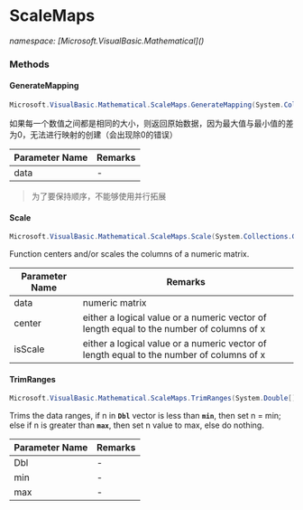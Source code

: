 ﻿# ScaleMaps
_namespace: [Microsoft.VisualBasic.Mathematical](<a href="#" onClick="load('/docs/Microsoft.VisualBasic.Mathematical/index.md')"></a>)_





### Methods

#### GenerateMapping
```csharp
Microsoft.VisualBasic.Mathematical.ScaleMaps.GenerateMapping(System.Collections.Generic.IEnumerable{System.Int32},System.Int32,System.Int32)
```
如果每一个数值之间都是相同的大小，则返回原始数据，因为最大值与最小值的差为0，无法进行映射的创建（会出现除0的错误）

|Parameter Name|Remarks|
|--------------|-------|
|data|-|

> 为了要保持顺序，不能够使用并行拓展

#### Scale
```csharp
Microsoft.VisualBasic.Mathematical.ScaleMaps.Scale(System.Collections.Generic.IEnumerable{System.Double},System.Boolean,System.Boolean)
```
Function centers and/or scales the columns of a numeric matrix.

|Parameter Name|Remarks|
|--------------|-------|
|data|numeric matrix|
|center|either a logical value or a numeric vector of length equal to the number of columns of x|
|isScale|either a logical value or a numeric vector of length equal to the number of columns of x|


#### TrimRanges
```csharp
Microsoft.VisualBasic.Mathematical.ScaleMaps.TrimRanges(System.Double[],System.Double,System.Double)
```
Trims the data ranges, 
 if n in **`Dbl`** vector is less than **`min`**, then set n = min;
 else if n is greater than **`max`**, then set n value to max, 
 else do nothing.

|Parameter Name|Remarks|
|--------------|-------|
|Dbl|-|
|min|-|
|max|-|



